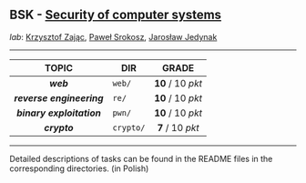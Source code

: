 ## BSK - [Security of computer systems](https://usosweb.mimuw.edu.pl/kontroler.php?_action=katalog2/przedmioty/pokazPrzedmiot&prz_kod=1000-215bBSK)

_lab_: [Krzysztof Zając](https://usosweb.mimuw.edu.pl/kontroler.php?_action=katalog2/osoby/pokazOsobe&os_id=170344), [Paweł Srokosz](https://usosweb.mimuw.edu.pl/kontroler.php?_action=katalog2/osoby/pokazOsobe&os_id=422820), [Jarosław Jedynak](https://usosweb.mimuw.edu.pl/kontroler.php?_action=katalog2/osoby/pokazOsobe&os_id=423305)

---

|           TOPIC           | DIR       |       GRADE       |
|:-------------------------:|-----------|:-----------------:|
|         **_web_**         | `web/`    | **10** / 10 _pkt_ |
| **_reverse engineering_** | `re/`     | **10** / 10 _pkt_ |
| **_binary exploitation_** | `pwn/`    | **10** / 10 _pkt_ |
|       **_crypto_**        | `crypto/` | **7** / 10 _pkt_  |

---
Detailed descriptions of tasks can be found in the README files in the corresponding directories. (in Polish)
